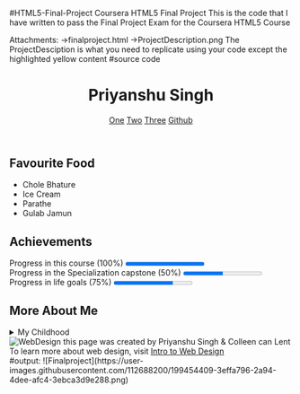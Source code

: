 #HTML5-Final-Project
Coursera HTML5 Final Project
This is the code that I have written to pass the Final Project Exam for the Coursera HTML5 Course

Attachments:
->finalproject.html
->ProjectDescription.png The ProjectDesciption is what you need to replicate using your code except the highlighted yellow content
#source code
<!DOCTYPE html>
<html lang="en">
<head>
    <meta charset="UTF-8">
    <meta name="viewport" content="width=device-width, initial-scale=1.0">
    <title>Final Project</title>
</head>
<body>
<header>
    <h1>Priyanshu Singh</h1>
    <nav>
        <a href="www.google.co.in">One</a>
        <a href="https://www.youtube.com/">Two</a>
        <a href="https://in.yahoo.com/">Three</a>
        <a href="https://github.com/">Github</a>
    </nav>
</header>
<section>
    <h2>Favourite Food</h2>
    <ul>
        <li> Chole Bhature</li>
        <li> Ice Cream</li>
        <li> Parathe</li>
        <li> Gulab Jamun</li>
    </ul>
</section>
<section>
    <h2>Achievements</h2>
    Progress in this course (100%)
    <progress value="100" max="100"></progress>
    <br>
    Progress in the Specialization capstone (50%)
    <progress value="50" max="100"></progress>
    <br>
    Progress in life goals (75%)
    <progress value="75" max="100"></progress>

</section>
<section>
    <h2>More About Me</h2>
    <details>
        <summary>My Childhood</summary>I grew up in Mumbai.I lived in a small house and I really miss the fun which I had back then.
    </details>
</section>
<footer>
    <img src="http://www.intro-webdesign.com/images/newlogo.png" alt="WebDesign">
    this page was created by Priyanshu Singh & Colleen can Lent
    To learn more about web design, visit
    <a href="http://www.intro-webdesign.com/">Intro to Web Design</a>
</footer>
    
</body>
</html>
#output:
![Finalproject](https://user-images.githubusercontent.com/112688200/199454409-3effa796-2a94-4dee-afc4-3ebca3d9e288.png)


